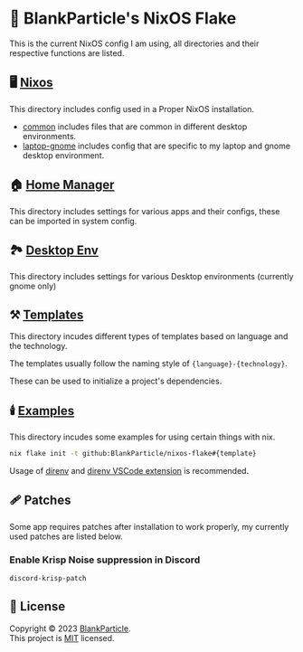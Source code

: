 # 🏡 BlankParticle's NixOS Flake

This is the current NixOS config I am using, all directories and their respective functions are listed.

## 🖥️ [Nixos](./nixos/)

This directory includes config used in a Proper NixOS installation.

- [common](./nixos/common/) includes files that are common in different desktop environments.
- [laptop-gnome](./nixos/laptop-gnome/) includes config that are specific to my laptop and gnome desktop environment.

## 🏠 [Home Manager](./home-manager/)

This directory includes settings for various apps and their configs, these can be imported in system config.

## 🏞️ [Desktop Env](./desktop-env/)

This directory includes settings for various Desktop environments (currently gnome only)

## ⚒️ [Templates](./templates/)

This directory incudes different types of templates based on language and the technology.

The templates usually follow the naming style of `{language}-{technology}`.

These can be used to initialize a project's dependencies.

## 🕯️ [Examples](./examples/)

This directory incudes some examples for using certain things with nix.

```bash
nix flake init -t github:BlankParticle/nixos-flake#{template}
```

Usage of [direnv](https://direnv.net/) and [direnv VSCode extension](https://marketplace.visualstudio.com/items?itemName=mkhl.direnv) is recommended.

## 🩹 Patches

Some app requires patches after installation to work properly, my currently used patches are listed below.

### Enable Krisp Noise suppression in Discord

```bash
discord-krisp-patch
```

## 📝 License

Copyright © 2023 [BlankParticle](https://github.com/BlankParticle). <br />
This project is [MIT](https://github.com/BlankParticle/nixos-flake/blob/main/LICENSE.txt) licensed.
